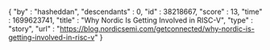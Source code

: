 {
  "by" : "hasheddan",
  "descendants" : 0,
  "id" : 38218667,
  "score" : 13,
  "time" : 1699623741,
  "title" : "Why Nordic Is Getting Involved in RISC-V",
  "type" : "story",
  "url" : "https://blog.nordicsemi.com/getconnected/why-nordic-is-getting-involved-in-risc-v"
}
